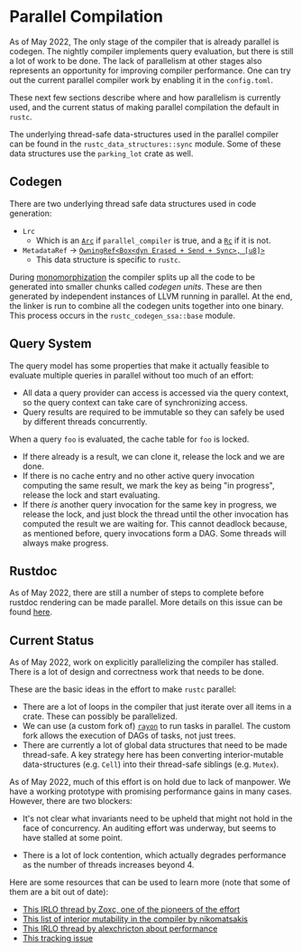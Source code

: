 # Parallel Compilation

As of <!-- date: 2022-05 --> May 2022, The only stage of the compiler
that is already parallel is codegen. The nightly compiler implements query evaluation,
but there is still a lot of work to be done. The lack of parallelism at other stages
also represents an opportunity for improving compiler performance. One can try out the current
parallel compiler work by enabling it in the `config.toml`.

These next few sections describe where and how parallelism is currently used,
and the current status of making parallel compilation the default in `rustc`.

The underlying thread-safe data-structures used in the parallel compiler
can be found in the `rustc_data_structures::sync` module. Some of these data structures
use the `parking_lot` crate as well.

## Codegen

There are two underlying thread safe data structures used in code generation:

- `Lrc`
    -  Which is an [`Arc`][Arc] if `parallel_compiler` is true, and a [`Rc`][Rc]
       if it is not.
- `MetadataRef` -> [`OwningRef<Box<dyn Erased + Send + Sync>, [u8]>`][OwningRef]
    - This data structure is specific to `rustc`.

During [monomorphization][monomorphization] the compiler splits up all the code to
be generated into smaller chunks called _codegen units_. These are then generated by
independent instances of LLVM running in parallel. At the end, the linker
is run to combine all the codegen units together into one binary. This process
occurs in the `rustc_codegen_ssa::base` module.

## Query System

The query model has some properties that make it actually feasible to evaluate
multiple queries in parallel without too much of an effort:

- All data a query provider can access is accessed via the query context, so
  the query context can take care of synchronizing access.
- Query results are required to be immutable so they can safely be used by
  different threads concurrently.

When a query `foo` is evaluated, the cache table for `foo` is locked.

- If there already is a result, we can clone it, release the lock and
  we are done.
- If there is no cache entry and no other active query invocation computing the
  same result, we mark the key as being "in progress", release the lock and
  start evaluating.
- If there *is* another query invocation for the same key in progress, we
  release the lock, and just block the thread until the other invocation has
  computed the result we are waiting for. This cannot deadlock because, as
  mentioned before, query invocations form a DAG. Some threads will always make
  progress.

## Rustdoc

As of <!-- date: 2022-05--> May 2022, there are still a number of steps
to complete before rustdoc rendering can be made parallel. More details on
this issue can be found [here][parallel-rustdoc].

## Current Status

As of <!-- date: 2022-05 --> May 2022, work on explicitly parallelizing the
compiler has stalled. There is a lot of design and correctness work that needs
to be done.

These are the basic ideas in the effort to make `rustc` parallel:

- There are a lot of loops in the compiler that just iterate over all items in
  a crate. These can possibly be parallelized.
- We can use (a custom fork of) [`rayon`] to run tasks in parallel. The custom
  fork allows the execution of DAGs of tasks, not just trees.
- There are currently a lot of global data structures that need to be made
  thread-safe. A key strategy here has been converting interior-mutable
  data-structures (e.g. `Cell`) into their thread-safe siblings (e.g. `Mutex`).

[`rayon`]: https://crates.io/crates/rayon

As of <!-- date: 2022-05 --> May 2022, much of this effort is on hold due
to lack of manpower. We have a working prototype with promising performance
gains in many cases. However, there are two blockers:

- It's not clear what invariants need to be upheld that might not hold in the
  face of concurrency. An auditing effort was underway, but seems to have
  stalled at some point.

- There is a lot of lock contention, which actually degrades performance as the
  number of threads increases beyond 4.

Here are some resources that can be used to learn more (note that some of them
are a bit out of date):

- [This IRLO thread by Zoxc, one of the pioneers of the effort][irlo0]
- [This list of interior mutability in the compiler by nikomatsakis][imlist]
- [This IRLO thread by alexchricton about performance][irlo1]
- [This tracking issue][tracking]

[irlo0]: https://internals.rust-lang.org/t/parallelizing-rustc-using-rayon/6606
[imlist]: https://github.com/nikomatsakis/rustc-parallelization/blob/master/interior-mutability-list.md
[irlo1]: https://internals.rust-lang.org/t/help-test-parallel-rustc/11503
[tracking]: https://github.com/rust-lang/rust/issues/48685
[monomorphization]: backend/monomorph.md
[parallel-rustdoc]: https://github.com/rust-lang/rust/issues/82741
[Arc]: https://doc.rust-lang.org/std/sync/struct.Arc.html
[Rc]: https://doc.rust-lang.org/std/rc/struct.Rc.html
[OwningRef]: https://doc.rust-lang.org/nightly/nightly-rustc/rustc_data_structures/owning_ref/index.html
